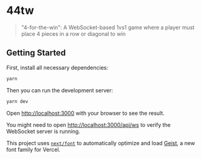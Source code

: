 # 44tw

> "4-for-the-win": A WebSocket-based 1vs1 game where a player must place 4 pieces in a row or diagonal to win

## Getting Started

First, install all necessary dependencies:

```bash
yarn
```

Then you can run the development server:

```bash
yarn dev
```

Open [http://localhost:3000](http://localhost:3000) with your browser to see the result.

You might need to open [http://localhost:3000/api/ws](http://localhost:3000/api/ws) to verify the WebSocket server is running.

This project uses [`next/font`](https://nextjs.org/docs/app/building-your-application/optimizing/fonts) to automatically optimize and load [Geist](https://vercel.com/font), a new font family for Vercel.
